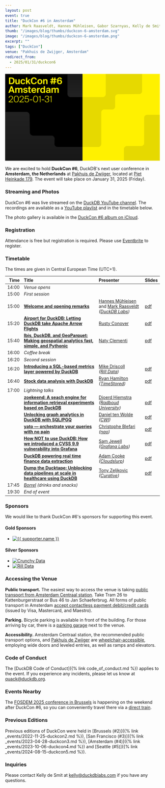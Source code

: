 ```yaml
---
layout: post
event: true
title: "DuckCon #6 in Amsterdam"
author: Mark Raasveldt, Hannes Mühleisen, Gabor Szarnyas, Kelly de Smit
thumb: "/images/blog/thumbs/duckcon-6-amsterdam.svg"
image: "/images/blog/thumbs/duckcon-6-amsterdam.png"
excerpt: ""
tags: ["DuckCon"]
venue: "Pakhuis de Zwijger, Amsterdam"
redirect_from:
  - 2025/01/31/duckcon6
---
```



<img src="/images/events/duckcon6-amsterdam.svg"
     alt="DuckCon #6 Splashscreen"
     width="680"
     />

We are excited to hold **DuckCon #6**, DuckDB's next user conference in **Amsterdam, the Netherlands** at [Pakhuis de Zwijger](https://dezwijger.nl/), located at [Piet Heinkade 179](https://maps.app.goo.gl/i99SA38D6ApecaTH9).
The event will take place on January 31, 2025 (Friday).

### Streaming and Photos

DuckCon #6 was live streamed on the [DuckDB YouTube channel](https://www.youtube.com/@duckdb).
The recordings are available as a [YouTube playlist](https://www.youtube.com/playlist?list=PLzIMXBizEZjggaDzjPP542En2R5SV0WiZ) and in the timetable below.

The photo gallery is available in the [DuckCon #6 album on iCloud](https://www.icloud.com/sharedalbum/#B1n5nhQSToaEx6).

### Registration

Attendance is free but registration is required.
Please use [Eventbrite](https://www.eventbrite.com/e/duckcon-6-amsterdam-tickets-1041962727567) to register.

### Timetable

The times are given in Central European Time (UTC+1).

|  Time | Title                                                                                                                    | Presenter                                                                                                                                             | Slides                                                                                                                                                |
| ----: | :----------------------------------------------------------------------------------------------------------------------- | :---------------------------------------------------------------------------------------------------------------------------------------------------- | ----------------------------------------------------------------------------------------------------------------------------------------------------- |
| 14:00 | _Venue opens_                                                                                                            |                                                                                                                                                       |                                                                                                                                                       |
| 15:00 | _First session_                                                                                                          |                                                                                                                                                       |                                                                                                                                                       |
| 15:00 | [**Welcome and opening remarks**](https://youtu.be/sxpFmx97pxU)                                                          | [Hannes Mühleisen](https://hannes.muehleisen.org/) and [Mark Raasveldt](https://mytherin.github.io/) <br/> _([DuckDB Labs](https://duckdblabs.com/))_ | [pdf](https://blobs.duckdb.org/events/duckcon6/hannes-muehleisen-mark-raasveldt-duckcon6-welcome-and-opening-remarks.pdf)                          |
| 15:20 | [**Airport for DuckDB: Letting DuckDB take Apache Arrow Flights**](https://youtu.be/-AfgEiE2kaI)                         | [Rusty Conover](https://www.linkedin.com/in/rusty-conover-ba5a6/)                                                                                     | [pdf](https://blobs.duckdb.org/events/duckcon6/rusty-conover-airport-for-duckdb-letting-duckdb-take-apache-arrow-flights.pdf)                      |
| 15:40 | [**Ibis, DuckDB, and GeoParquet: Making geospatial analytics fast, simple, and Pythonic**](https://youtu.be/8FUXy7hAFiE) | [Naty Clementi](https://www.linkedin.com/in/ncclementi/)                                                                                              | [pdf](https://blobs.duckdb.org/events/duckcon6/naty-clementi-ibis-duckdb-and-geoparquet-making-geospatial-analytics-fast-simple-and-pythonic.pdf)  |
| 16:00 | _Coffee break_                                                                                                           |                                                                                                                                                       |                                                                                                                                                       |
| 16:20 | _Second session_                                                                                                         |                                                                                                                                                       |                                                                                                                                                       |
| 16:20 | [**Introducing a SQL-based metrics layer powered by DuckDB**](https://youtu.be/_IqvrFWY7ZM)                              | [Mike Driscoll](https://www.linkedin.com/in/medriscoll/) <br/> _([Rill Data](https://www.rilldata.com/))_                                             | [pdf](https://blobs.duckdb.org/events/duckcon6/mike-driscoll-rill-data-introducing-a-sql-based-metrics-layer-powered-by-duckdb.pdf)                |
| 16:40 | [**Stock data analysis with DuckDB**](https://youtu.be/viMXP_TG6tU)                                                      | [Ryan Hamilton](https://www.linkedin.com/in/justryanhamilton/) <br/> _([TimeStored](https://www.timestored.com/))_                                    | [pdf](https://blobs.duckdb.org/events/duckcon6/ryan-hamilton-stock-data-analysis-with-duckdb.pdf)                                                  |
| 17:00 | _Lightning talks_                                                                                                        |                                                                                                                                                       |                                                                                                                                                       |
|       | [**zoekeend: A seach engine for information retrieval experiments based on DuckDB**](https://youtu.be/FfWoMOhacbQ)       | [Djoerd Hiemstra](https://idf.social/@djoerd) <br/> _([Radboud University](https://www.ru.nl/))_                                                      | [pdf](https://blobs.duckdb.org/events/duckcon6/djoerd-hiemstra-zoekeend-a-search-engine-for-information-retrieval-experiments-based-on-duckdb.pdf) |
|       | [**Unlocking graph analytics in DuckDB with SQL/PGQ**](https://youtu.be/QDdTbhSR2Vo)                                     | [Daniel ten Wolde](https://www.linkedin.com/in/dani%C3%ABl-ten-wolde/) <br/> _([CWI](https://www.cwi.nl/))_                                           | [pdf](https://blobs.duckdb.org/events/duckcon6/daniel-ten-wolde-duckpgq-unlocking-graph-analytics-in-duckdb-with-sql-pgq.pdf)                      |
|       | [**yato — orchestrate your queries with no pain**](https://youtu.be/m7ACh3DRVW0)                                         | [Christophe Blefari](https://www.linkedin.com/in/christopheblefari/) <br/> _([nao](https://getnao.io/))_                                              | [pdf](https://blobs.duckdb.org/events/duckcon6/christophe-blefari-yato-orchestrate-your-queries-with-no-pain.pdf)                                  |
|       | [**How NOT to use DuckDB: How we introduced a CVSS 9.9 vulnerability into Grafana**](https://youtu.be/z4ubwE9m7ME)       | [Sam Jewell](https://www.linkedin.com/in/sam-jewell/) <br/> _([Grafana Labs](https://grafana.com/))_                                                  | [pdf](https://blobs.duckdb.org/events/duckcon6/sam-jewell-how-not-to-use-duckdb-how-we-introduced-a-cvss-9-9-vulnerability-into-grafana.pdf)       |
|       | [**DuckDB powering real time finance data extraction**](https://youtu.be/r2TFZUsGW5E)                                    | [Adam Cooke](https://www.linkedin.com/in/adamcooke1/) <br/> _([Cloudslurp](https://www.cloudslurp.com/))_                                             | [pdf](https://blobs.duckdb.org/events/duckcon6/adam-cooke-cloudslurp-duckdb-powering-real-time-finance-data-extraction.pdf)                        |
|       | [**Dump the Ducktape: Unblocking data pipelines at scale in healthcare using DuckDB**](https://youtu.be/oOJQU8jBtpM)     | [Tony Zeljkovic](https://www.linkedin.com/in/tony-zeljkovic/) <br/> _([Curative](https://curative.com/))_                                             | [pdf](https://blobs.duckdb.org/events/duckcon6/tony-zeljkovic-dump-the-ducktape-unblocking-data-pipelines-at-scale-in-healthcare-using-duckdb.pdf) |
| 17:45 | _[Borrel](https://nl.wikipedia.org/wiki/Borrel) (drinks and snacks)_                                                     |                                                                                                                                                       |                                                                                                                                                       |
| 19:30 | _End of event_                                                                                                           |                                                                                                                                                       |                                                                                                                                                       |

### Sponsors

We would like to thank DuckCon #6's sponsors for supporting this event.

<h4 id="gold-supporters">Gold Sponsors</h4>
<div class="supporterboard gold">
	<ul>
		<li><a href="https://monday.com/" target="_blank"><img src="{{ '/images/events/monday-logo.svg' | relative_url }}" alt="{{ supporter.name }}"></a></li>
	</ul>
</div>

<h4 id="silver-supporters">Silver Sponsors</h4>
<div class="supporterboard silver">
	<ul>
		<li><a href="https://www.crunchydata.com/" target="_blank"><img src="{{ '/images/foundation/crunchydata.svg' | relative_url }}" alt="Crunchy Data"></a></li>
		<li><a href="https://www.rilldata.com/" target="_blank"><img src="{{ '/images/foundation/rill.svg' | relative_url }}" alt="Rill Data"></a></li>
	</ul>
</div>

### Accessing the Venue

**Public transport.**
The easiest way to access the venue is taking [public transport from Amsterdam Centraal station](https://www.ns.nl/en/journeyplanner/#/?vertrek=Amsterdam%20Centraal&vertrektype=treinstation&aankomst=ChIJL4osDqgJxkcRjR_3yE9Ani0&aankomsttype=poi&aankomstlabel=Pakhuis%20de%20Zwijger&type=vertrek&tijd=2024-10-22T12:58&firstMileModality=PUBLIC_TRANSPORT&lastMileModality=WALK).
Take Tram 26 to Kattenburgerstraat or Bus 46 to Jan Schaeferbrug.
All forms of public transport in Amsterdam [accept contactless payment debit/credit cards](https://www.ovpay.nl/en) (issued by Visa, Mastercard, and Maestro).

**Parking.**
Bicycle parking is available in front of the building.
For those arriving by car, there is a [parking garage](https://www.apcoa.nl/parkeerplaats/amsterdam/parkeergarage-de-loodsen/) next to the venue.

**Accessibility.** Amsterdam Centraal station, the recommended public transport options, and [Pakhuis de Zwijger](https://www.iamsterdam.com/en/travel-stay/accessibility/public-transportation) are [wheelchair-accessible](https://www.ableamsterdam.com/public-transportation), employing wide doors and leveled entries, as well as ramps and elevators.

### Code of Conduct

The [DuckDB Code of Conduct]({% link code_of_conduct.md %}) applies to the event.
If you experience any incidents, please let us know at <quack@duckdb.org>.

### Events Nearby

The [FOSDEM 2025 conference in Brussels](https://fosdem.org/2025/) is happening on the weekend after DuckCon #6, so you can conveniently travel there via a [direct train](https://www.nsinternational.com/).

### Previous Editions

Previous editions of DuckCon were held in
[Brussels (#2)]({% link _events/2022-11-25-duckcon2.md %}),
[San Francisco (#3)]({% link _events/2023-04-28-duckcon3.md %}),
[Amsterdam (#4)]({% link _events/2023-10-06-duckcon4.md %}) and
[Seattle (#5)]({% link _events/2024-08-15-duckcon5.md %}).

### Inquiries

Please contact Kelly de Smit at [kelly@duckdblabs.com](mailto:kelly@duckdblabs.com) if you have any questions.
